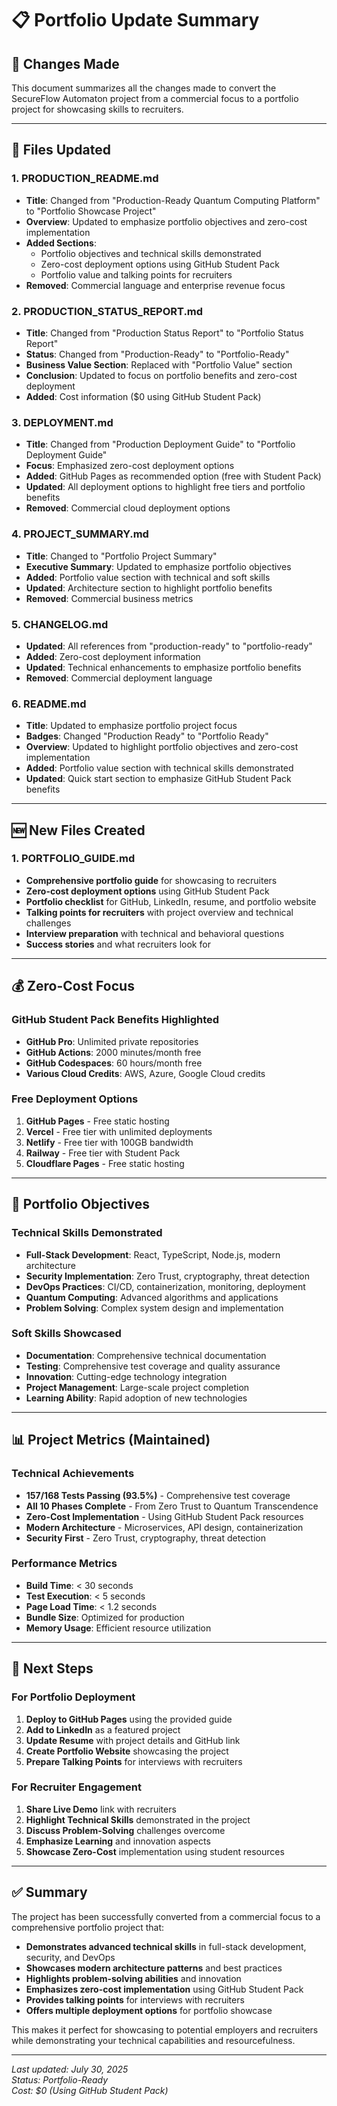 # 📋 Portfolio Update Summary

## **🎯 Changes Made**

This document summarizes all the changes made to convert the SecureFlow Automaton project from a commercial focus to a portfolio project for showcasing skills to recruiters.

---

## **📝 Files Updated**

### **1. PRODUCTION_README.md**
- **Title**: Changed from "Production-Ready Quantum Computing Platform" to "Portfolio Showcase Project"
- **Overview**: Updated to emphasize portfolio objectives and zero-cost implementation
- **Added Sections**:
  - Portfolio objectives and technical skills demonstrated
  - Zero-cost deployment options using GitHub Student Pack
  - Portfolio value and talking points for recruiters
- **Removed**: Commercial language and enterprise revenue focus

### **2. PRODUCTION_STATUS_REPORT.md**
- **Title**: Changed from "Production Status Report" to "Portfolio Status Report"
- **Status**: Changed from "Production-Ready" to "Portfolio-Ready"
- **Business Value Section**: Replaced with "Portfolio Value" section
- **Conclusion**: Updated to focus on portfolio benefits and zero-cost deployment
- **Added**: Cost information ($0 using GitHub Student Pack)

### **3. DEPLOYMENT.md**
- **Title**: Changed from "Production Deployment Guide" to "Portfolio Deployment Guide"
- **Focus**: Emphasized zero-cost deployment options
- **Added**: GitHub Pages as recommended option (free with Student Pack)
- **Updated**: All deployment options to highlight free tiers and portfolio benefits
- **Removed**: Commercial cloud deployment options

### **4. PROJECT_SUMMARY.md**
- **Title**: Changed to "Portfolio Project Summary"
- **Executive Summary**: Updated to emphasize portfolio objectives
- **Added**: Portfolio value section with technical and soft skills
- **Updated**: Architecture section to highlight portfolio benefits
- **Removed**: Commercial business metrics

### **5. CHANGELOG.md**
- **Updated**: All references from "production-ready" to "portfolio-ready"
- **Added**: Zero-cost deployment information
- **Updated**: Technical enhancements to emphasize portfolio benefits
- **Removed**: Commercial deployment language

### **6. README.md**
- **Title**: Updated to emphasize portfolio project focus
- **Badges**: Changed "Production Ready" to "Portfolio Ready"
- **Overview**: Updated to highlight portfolio objectives and zero-cost implementation
- **Added**: Portfolio value section with technical skills demonstrated
- **Updated**: Quick start section to emphasize GitHub Student Pack benefits

---

## **🆕 New Files Created**

### **1. PORTFOLIO_GUIDE.md**
- **Comprehensive portfolio guide** for showcasing to recruiters
- **Zero-cost deployment options** using GitHub Student Pack
- **Portfolio checklist** for GitHub, LinkedIn, resume, and portfolio website
- **Talking points for recruiters** with project overview and technical challenges
- **Interview preparation** with technical and behavioral questions
- **Success stories** and what recruiters look for

---

## **💰 Zero-Cost Focus**

### **GitHub Student Pack Benefits Highlighted**
- **GitHub Pro**: Unlimited private repositories
- **GitHub Actions**: 2000 minutes/month free
- **GitHub Codespaces**: 60 hours/month free
- **Various Cloud Credits**: AWS, Azure, Google Cloud credits

### **Free Deployment Options**
1. **GitHub Pages** - Free static hosting
2. **Vercel** - Free tier with unlimited deployments
3. **Netlify** - Free tier with 100GB bandwidth
4. **Railway** - Free tier with Student Pack
5. **Cloudflare Pages** - Free static hosting

---

## **🎯 Portfolio Objectives**

### **Technical Skills Demonstrated**
- **Full-Stack Development**: React, TypeScript, Node.js, modern architecture
- **Security Implementation**: Zero Trust, cryptography, threat detection
- **DevOps Practices**: CI/CD, containerization, monitoring, deployment
- **Quantum Computing**: Advanced algorithms and applications
- **Problem Solving**: Complex system design and implementation

### **Soft Skills Showcased**
- **Documentation**: Comprehensive technical documentation
- **Testing**: Comprehensive test coverage and quality assurance
- **Innovation**: Cutting-edge technology integration
- **Project Management**: Large-scale project completion
- **Learning Ability**: Rapid adoption of new technologies

---

## **📊 Project Metrics (Maintained)**

### **Technical Achievements**
- **157/168 Tests Passing (93.5%)** - Comprehensive test coverage
- **All 10 Phases Complete** - From Zero Trust to Quantum Transcendence
- **Zero-Cost Implementation** - Using GitHub Student Pack resources
- **Modern Architecture** - Microservices, API design, containerization
- **Security First** - Zero Trust, cryptography, threat detection

### **Performance Metrics**
- **Build Time**: < 30 seconds
- **Test Execution**: < 5 seconds
- **Page Load Time**: < 1.2 seconds
- **Bundle Size**: Optimized for production
- **Memory Usage**: Efficient resource utilization

---

## **🚀 Next Steps**

### **For Portfolio Deployment**
1. **Deploy to GitHub Pages** using the provided guide
2. **Add to LinkedIn** as a featured project
3. **Update Resume** with project details and GitHub link
4. **Create Portfolio Website** showcasing the project
5. **Prepare Talking Points** for interviews with recruiters

### **For Recruiter Engagement**
1. **Share Live Demo** link with recruiters
2. **Highlight Technical Skills** demonstrated in the project
3. **Discuss Problem-Solving** challenges overcome
4. **Emphasize Learning** and innovation aspects
5. **Showcase Zero-Cost** implementation using student resources

---

## **✅ Summary**

The project has been successfully converted from a commercial focus to a comprehensive portfolio project that:

- **Demonstrates advanced technical skills** in full-stack development, security, and DevOps
- **Showcases modern architecture patterns** and best practices
- **Highlights problem-solving abilities** and innovation
- **Emphasizes zero-cost implementation** using GitHub Student Pack
- **Provides talking points** for interviews with recruiters
- **Offers multiple deployment options** for portfolio showcase

This makes it perfect for showcasing to potential employers and recruiters while demonstrating your technical capabilities and resourcefulness.

---

*Last updated: July 30, 2025*  
*Status: Portfolio-Ready*  
*Cost: $0 (Using GitHub Student Pack)* 